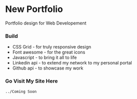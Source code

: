# New Portfolio

Portfolio design for Web Developement 


### Build

* CSS Grid - for truly responsive design
* Font awesome - for the great icons
* Javascript - to bring it all to life
* Linkedin api - to extend my network to my personal portal
* Github api - to showcase my work 

### Go Visit My Site Here

```
../Coming Soon
```




